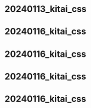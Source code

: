 # 20240113_kitai_css
# 20240116_kitai_css
# 20240116_kitai_css
# 20240116_kitai_css
# 20240116_kitai_css
